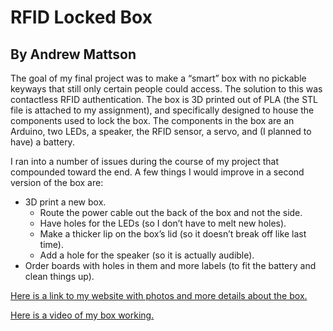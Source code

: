 # RFID Locked Box
## By Andrew Mattson

The goal of my final project was to make a “smart” box with no pickable keyways that still only certain people could access. The solution to this was contactless RFID authentication. The box is 3D printed out of PLA (the STL file is attached to my assignment), and specifically designed to house the components used to lock the box. The components in the box are an Arduino, two LEDs, a speaker, the RFID sensor, a servo, and (I planned to have) a battery.

I ran into a number of issues during the course of my project that compounded toward the end. A few things I would improve in a second version of the box are:
 * 3D print a new box.
   * Route the power cable out the back of the box and not the side.
   * Have holes for the LEDs (so I don’t have to melt new holes).
   * Make a thicker lip on the box’s lid (so it doesn’t break off like last time).
   * Add a hole for the speaker (so it is actually audible).
 * Order boards with holes in them and more labels (to fit the battery and clean things up).

[Here is a link to my website with photos and more details about the box.](https://www.andrew-mattson.com/home/projects/programming/rfid-locked-box)

[Here is a video of my box working.](https://youtube.com/shorts/A47708UI6S4?feature=share)
